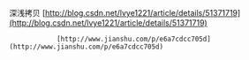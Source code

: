 深浅拷贝 [http://blog.csdn.net/lvye1221/article/details/51371719](http://blog.csdn.net/lvye1221/article/details/51371719)

                [http://www.jianshu.com/p/e6a7cdcc705d](http://www.jianshu.com/p/e6a7cdcc705d)









